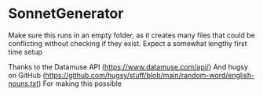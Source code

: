 # SonnetGenerator
Make sure this runs in an empty folder, as it creates many files that could be conflicting without checking if they exist.
Expect a somewhat lengthy first time setup

Thanks to the Datamuse API (https://www.datamuse.com/api/)
And hugsy on GitHub (https://github.com/hugsy/stuff/blob/main/random-word/english-nouns.txt)
For making this possible
